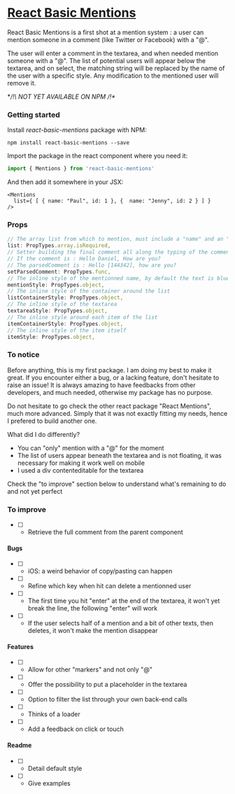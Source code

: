 # [React Basic Mentions](https://github.com/xavierlefevre/react-basic-mentions)

React Basic Mentions is a first shot at a mention system : a user can mention someone in a comment (like Twitter or Facebook) with a "@".

The user will enter a comment in the textarea, and when needed mention someone with a "@". The list of potential users will appear below the textarea, and on select, the matching string will be replaced by the name of the user with a specific style. Any modification to the mentioned user will remove it.

**/!\  NOT YET AVAILABLE ON NPM  /!\**

### Getting started

Install _react-basic-mentions_ package with NPM:

```
npm install react-basic-mentions --save
```

Import the package in the react component where you need it:

```javascript
import { Mentions } from 'react-basic-mentions'
```

And then add it somewhere in your JSX:

```
<Mentions
  list={ [ { name: "Paul", id: 1 }, {  name: "Jenny", id: 2 } ] }
/>
```

### Props

```javascript
// The array list from which to mention, must include a "name" and an "id" property, the first for display, the second as the key for your API
list: PropTypes.array.isRequired,
// Setter building the final comment all along the typing of the comment, in order to retrieve it and send it to your API
// If the comment is : Hello Daniel, How are you?
// The parsedComment is : Hello [144342], how are you?
setParsedComment: PropTypes.func,
// The inline style of the mentionned name, by default the text is blue, and the background light-blue
mentionStyle: PropTypes.object,
// The inline style of the container around the list
listContainerStyle: PropTypes.object,
// The inline style of the textarea
textareaStyle: PropTypes.object,
// The inline style around each item of the list
itemContainerStyle: PropTypes.object,
// The inline style of the item itself
itemStyle: PropTypes.object,
```

### To notice

Before anything, this is my first package. I am doing my best to make it great. If you encounter either a bug, or a lacking feature, don't hesitate to raise an issue! It is always amazing to have feedbacks from other developers, and much needed, otherwise my package has no purpose.

Do not hesitate to go check the other react package "React Mentions", much more advanced. Simply that it was not exactly fitting my needs, hence I prefered to build another one.

What did I do differently?
- You can "only" mention with a "@" for the moment
- The list of users appear beneath the textarea and is not floating, it was necessary for making it work well on mobile
- I used a div contenteditable for the textarea

Check the "to improve" section below to understand what's remaining to do and not yet perfect

### To improve

- [ ] - Retrieve the full comment from the parent component

#### Bugs

- [ ] - iOS: a weird behavior of copy/pasting can happen
- [ ] - Refine which key when hit can delete a mentionned user
- [ ] - The first time you hit "enter" at the end of the textarea, it won't yet break the line, the following "enter" will work
- [ ] - If the user selects half of a mention and a bit of other texts, then deletes, it won't make the mention disappear

#### Features

- [ ] - Allow for other "markers" and not only "@"
- [ ] - Offer the possibility to put a placeholder in the textarea
- [ ] - Option to filter the list through your own back-end calls
- [ ] - Thinks of a loader
- [ ] - Add a feedback on click or touch

#### Readme

- [ ] - Detail default style
- [ ] - Give examples
